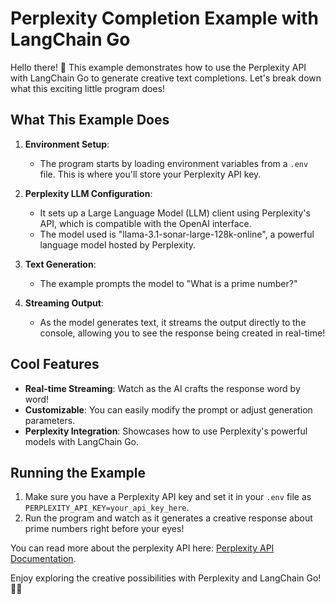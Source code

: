 # Perplexity Completion Example with LangChain Go

Hello there! 👋 This example demonstrates how to use the Perplexity API with LangChain Go to generate creative text completions. Let's break down what this exciting little program does!

## What This Example Does

1. **Environment Setup**:
   - The program starts by loading environment variables from a `.env` file. This is where you'll store your Perplexity API key.

2. **Perplexity LLM Configuration**:
   - It sets up a Large Language Model (LLM) client using Perplexity's API, which is compatible with the OpenAI interface.
   - The model used is "llama-3.1-sonar-large-128k-online", a powerful language model hosted by Perplexity.

3. **Text Generation**:
   - The example prompts the model to "What is a prime number?"

4. **Streaming Output**:
   - As the model generates text, it streams the output directly to the console, allowing you to see the response being created in real-time!

## Cool Features

- **Real-time Streaming**: Watch as the AI crafts the response word by word!
- **Customizable**: You can easily modify the prompt or adjust generation parameters.
- **Perplexity Integration**: Showcases how to use Perplexity's powerful models with LangChain Go.

## Running the Example

1. Make sure you have a Perplexity API key and set it in your `.env` file as `PERPLEXITY_API_KEY=your_api_key_here`.
2. Run the program and watch as it generates a creative response about prime numbers right before your eyes!

You can read more about the perplexity API here: [Perplexity API Documentation](https://docs.perplexity.ai/docs/getting-started).

Enjoy exploring the creative possibilities with Perplexity and LangChain Go! 🚀🐹